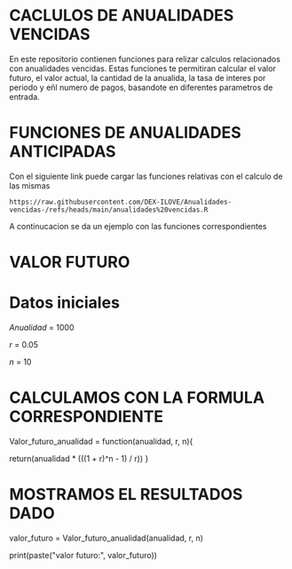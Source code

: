 # CACLULOS DE ANUALIDADES VENCIDAS
En este repositorio contienen funciones para relizar calculos relacionados con anualidades vencidas. Estas funciones te permitiran calcular el valor futuro, el valor actual, la cantidad de la anualida, la tasa de interes por periodo y eñl numero de pagos, basandote en diferentes parametros de entrada.

# FUNCIONES DE ANUALIDADES ANTICIPADAS
Con el siguiente link puede cargar las funciones relativas con el calculo de las mismas

```{r}
https://raw.githubusercontent.com/DEX-ILOVE/Anualidades-vencidas-/refs/heads/main/anualidades%20vencidas.R
```
A continucacion se da un ejemplo con las funciones correspondientes

# VALOR FUTURO

# Datos iniciales
$Anualidad$ = 1000

$r$ = 0.05

$n$ = 10

# CALCULAMOS CON LA FORMULA CORRESPONDIENTE

Valor_futuro_anualidad = function(anualidad, r, n){

  return(anualidad * (((1 + r)^n - 1) / r))
}

# MOSTRAMOS EL RESULTADOS DADO

valor_futuro = Valor_futuro_anualidad(anualidad, r, n)

print(paste("valor futuro:", valor_futuro))

